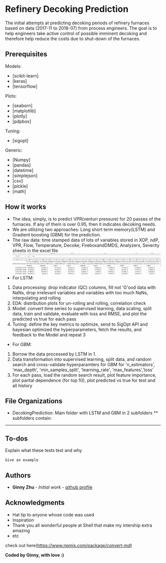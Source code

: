 # Refinery Decoking Prediction


The initial attempts at predicting decoking periods of refinery furnaces based on data (2017-11 to 2018-07) from process engineers.
The goal is to help engineers take active control of possible imminent decoking and therefore help reduce the costs due to shut-down of the furnaces.


## Prerequisites
Models:
* [scikit-learn]
* [keras]
* [tensorflow]

Plots:
* [seaborn]
* [matplotlib]
* [plotly]
* [pdpbox]

Tuning:
* [sigopt]

Generic: 
* [Numpy]
* [pandas]
* [datetime]
* [simplejson]
* [csv]
* [pickle]
* [math]


## How it works
* The idea, simply, is to predict VPR(venturi pressure) for 20 passes of the furnaces. If any of them is over 0.95, then it indicates decoking needs. 
* We are utilizing two approaches: Long short term memory(LSTM) and Gradient boosting (GBM) for the prediction.
* The raw data: time stamped data of lots of variables stored in XOP, ndP, VPR, Flow, Temperature, Decoke, FireboxandDMDS, Analyzers, Severity sheets in the excel file
![raw data](refineryrawdata.PNG)
* For LSTM: 
 1. Data processing: drop indicator (QC) columns, fill not 'G'ood data with NaNs, drop irrelevant variables and variables with too much NaNs, interpolating and rolling
 2. EDA: distribution plots for un-rolling and rolling, correlation check
 3. Model: convert time series to supervised learning, data scaling, split data, train and validate, evaluate with loss and RMSE, and plot the predicted vs true for each pass 
 4. Tuning: define the key metrics to optimize, send to SigOpt API and bayesian optimized the hyperparameters, fetch the results, and feedback to the Model and repeat 3
* For GBM: 
 1. Borrow the data processed by LSTM in 1.
 2. Data transformation into supervised learning, split data, and random search and cross-validate hyperparamters for GBM for 'n_estimators',  'max_depth', 'min_samples_split', 'learning_rate', 'max_features','loss'
 3. For each pass, load the random search result,  plot feature importance, plot parital dependence (for top 10), plot predicted vs true for test and all history 


## File Organizations
* DecokingPrediction: Main folder with LSTM and GBM in 2 subfolders
 ** subfolders contain:
 ***

## To-dos

Explain what these tests test and why

```
Give an example
```


## Authors
* **Ginny Zhu** - *Initial work* - [github profile](https://github.com/chocolocked)


## Acknowledgments

* Hat tip to anyone whose code was used
* Inspiration
* Thank you all wonderful people at Shell that make my intership extra amazing
* etc

check out here(https://www.npmjs.com/package/convert-md) 

**Coded by Ginny, with love :)**
